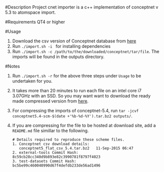 
#Description
Project cnet importer is a c++ implementation of conceptnet v 5.3 to atomspace import.

#Requirements
QT4 or higher

#Usage
1. Download the csv version of Conceptnet database from
   [here](http://conceptnet5.media.mit.edu/downloads/current/)
2. Run `./import.sh -i ` for installing dependencies
3. Run `./import.sh -c /path/to/the/downloaded/conceptnet/tar/file`. The imports
   will be found in the outputs directory.

#Notes
1. Run `./import.sh -r` for the above three steps under `Usage` to be
   undertaken for you.
2. It takes more than 20 minutes to run each file on an intel core i7
   3.07GHz with an SSD. So you may want want to download the ready made
   compressed version from [here](http://buildbot.opencog.org/downloads/).
3. For compressing the imports of conceptnet-5.4, run
   `tar -jcvf conceptnet5.4-scm-$(date +'%b-%d-%Y').tar.bz2 outputs/`.
4. If you are compressing for the file to be hosted at download site, add a
   `README.md` file simillar to the following.

   ```
   # Details required to reproduce these scheme files.
   1. Conceptnet csv download details:
      conceptnet5_flat_csv_5.4.tar.bz2   11-Sep-2015 06:47
   2. external-tools Commit Hash: 8c59cb28cc340d9b893e82c3990781f8797f4023
   3. test-datasets Commit Hash: bc5be99c460040990d67f4defdb233de56ad1496
   ```
